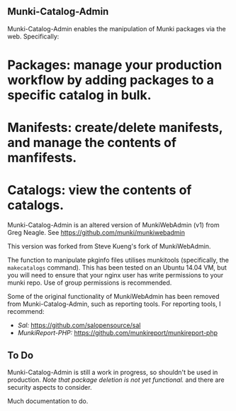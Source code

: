 Munki-Catalog-Admin
--------------

Munki-Catalog-Admin enables the manipulation of Munki packages via the web. Specifically:

  # Packages: manage your production workflow by adding packages to a specific catalog in bulk.
  # Manifests: create/delete manifests, and manage the contents of manfifests.
  # Catalogs: view the contents of catalogs.

Munki-Catalog-Admin is an altered version of MunkiWebAdmin (v1) from Greg Neagle.
See https://github.com/munki/munkiwebadmin

This version was forked from Steve Kueng's fork of MunkiWebAdmin.

The function to manipulate pkginfo files utilises munkitools (specifically, the 
`makecatalogs` command). This has been tested on an Ubuntu 14.04 VM, but you will 
need to ensure that your nginx user has write permissions to your munki repo. Use of group 
permissions is recommended. 

Some of the original functionality of MunkiWebAdmin has been removed from Munki-Catalog-Admin,
such as reporting tools. For reporting tools, I recommend: 

* *Sal:* https://github.com/salopensource/sal
* *MunkiReport-PHP:* https://github.com/munkireport/munkireport-php

To Do
----

Munki-Catalog-Admin is still a work in progress, so shouldn't be used in production. 
*Note that package deletion is not yet functional.*
and there are security aspects to consider. 

Much documentation to do.
